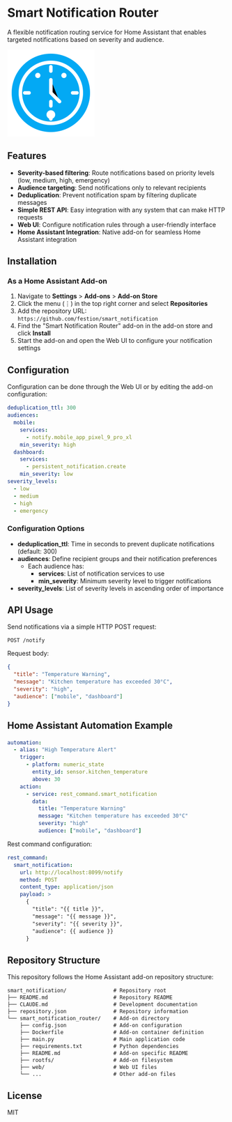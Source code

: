 # Smart Notification Router

A flexible notification routing service for Home Assistant that enables targeted notifications based on severity and audience.

![Smart Notification Router](https://github.com/festion/smart_notification/raw/main/smart_notification_router/logo.svg)

## Features

- **Severity-based filtering**: Route notifications based on priority levels (low, medium, high, emergency)
- **Audience targeting**: Send notifications only to relevant recipients
- **Deduplication**: Prevent notification spam by filtering duplicate messages
- **Simple REST API**: Easy integration with any system that can make HTTP requests
- **Web UI**: Configure notification rules through a user-friendly interface
- **Home Assistant Integration**: Native add-on for seamless Home Assistant integration

## Installation

### As a Home Assistant Add-on

1. Navigate to **Settings** > **Add-ons** > **Add-on Store**
2. Click the menu (⋮) in the top right corner and select **Repositories**
3. Add the repository URL: `https://github.com/festion/smart_notification`
4. Find the "Smart Notification Router" add-on in the add-on store and click **Install**
5. Start the add-on and open the Web UI to configure your notification settings

## Configuration

Configuration can be done through the Web UI or by editing the add-on configuration:

```yaml
deduplication_ttl: 300
audiences:
  mobile:
    services:
      - notify.mobile_app_pixel_9_pro_xl
    min_severity: high
  dashboard:
    services:
      - persistent_notification.create
    min_severity: low
severity_levels:
  - low
  - medium
  - high
  - emergency
```

### Configuration Options

- **deduplication_ttl**: Time in seconds to prevent duplicate notifications (default: 300)
- **audiences**: Define recipient groups and their notification preferences
  - Each audience has:
    - **services**: List of notification services to use
    - **min_severity**: Minimum severity level to trigger notifications
- **severity_levels**: List of severity levels in ascending order of importance

## API Usage

Send notifications via a simple HTTP POST request:

```
POST /notify
```

Request body:
```json
{
  "title": "Temperature Warning",
  "message": "Kitchen temperature has exceeded 30°C",
  "severity": "high",
  "audience": ["mobile", "dashboard"]
}
```

## Home Assistant Automation Example

```yaml
automation:
  - alias: "High Temperature Alert"
    trigger:
      - platform: numeric_state
        entity_id: sensor.kitchen_temperature
        above: 30
    action:
      - service: rest_command.smart_notification
        data:
          title: "Temperature Warning"
          message: "Kitchen temperature has exceeded 30°C"
          severity: "high"
          audience: ["mobile", "dashboard"]
```

Rest command configuration:
```yaml
rest_command:
  smart_notification:
    url: http://localhost:8099/notify
    method: POST
    content_type: application/json
    payload: >
      {
        "title": "{{ title }}",
        "message": "{{ message }}",
        "severity": "{{ severity }}",
        "audience": {{ audience }}
      }
```

## Repository Structure

This repository follows the Home Assistant add-on repository structure:

```
smart_notification/               # Repository root
├── README.md                     # Repository README
├── CLAUDE.md                     # Development documentation
├── repository.json               # Repository information
└── smart_notification_router/    # Add-on directory
    ├── config.json               # Add-on configuration
    ├── Dockerfile                # Add-on container definition
    ├── main.py                   # Main application code
    ├── requirements.txt          # Python dependencies
    ├── README.md                 # Add-on specific README
    ├── rootfs/                   # Add-on filesystem
    ├── web/                      # Web UI files
    └── ...                       # Other add-on files
```

## License

MIT